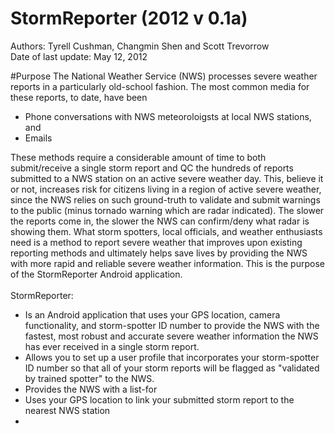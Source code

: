 # StormReporter (2012 v 0.1a)
Authors: Tyrell Cushman, Changmin Shen and Scott Trevorrow</br>
Date of last update: May 12, 2012

#Purpose
The National Weather Service (NWS) processes severe weather reports in a particularly old-school fashion. The most common media for these reports, to date, have been
<UL>
<LI>Phone conversations with NWS meteoroloigsts at local NWS stations, and
<LI>Emails
</UL>
These methods require a considerable amount of time to both submit/receive a single storm report and QC the hundreds of reports submitted to a NWS station on an active severe weather day. This, believe it or not, increases risk for citizens living in a region of active severe weather, since the NWS relies on such ground-truth to validate and submit warnings to the public (minus tornado warning which are radar indicated).  The slower the reports come in, the slower the NWS can confirm/deny what radar is showing them. What storm spotters, local officials, and weather enthusiasts need is a method to report severe weather that improves upon existing reporting methods and ultimately helps save lives by providing the NWS with more rapid and reliable severe weather information.  This is the purpose of the StormReporter Android application.</br></br>
StormReporter:
</br><UL>
<LI>Is an Android application that uses your GPS location, camera functionality, and storm-spotter ID number to provide the NWS with the fastest, most robust and accurate severe weather information the NWS has ever received in a single storm report.
<LI>Allows you to set up a user profile that incorporates your storm-spotter ID number so that all of your storm reports will be flagged as "validated by trained spotter" to the NWS.
<LI>Provides the NWS with a list-for
<LI>Uses your GPS location to link your submitted storm report to the nearest NWS station
<LI>
</UL></br>
